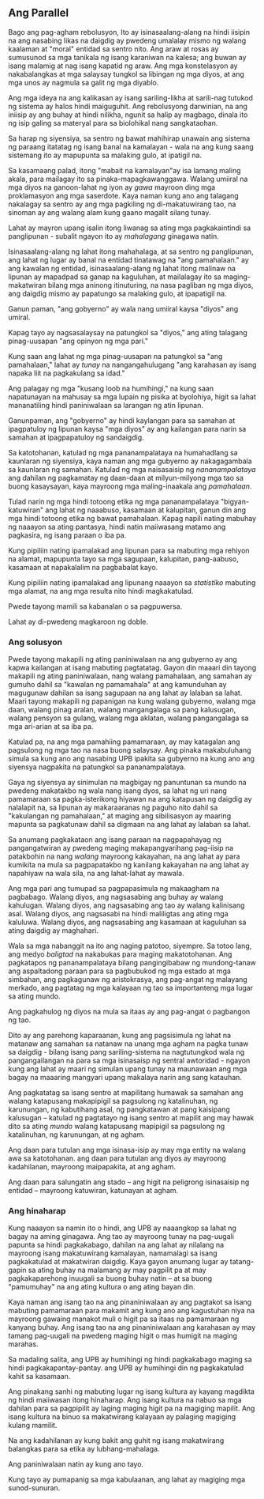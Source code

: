 ## Ang Parallel

Bago ang pag-agham rebolusyon, Ito ay isinasaalang-alang na hindi iisipin na ang nasabing likas na daigdig ay pwedeng umalalay mismo ng walang kaalaman at "moral" entidad sa sentro nito. Ang araw at rosas ay sumusunod sa mga tanikala ng isang karaniwan na kalesa; ang buwan ay isang malamig at nag isang kapatid ng araw. Ang mga konstelasyon ay nakabalangkas at mga salaysay tungkol sa libingan ng mga diyos, at ang mga unos ay nagmula sa galit ng mga diyablo.

Ang mga ideya na ang kalikasan ay isang sariling-likha at sarili-nag tutukod ng sistema ay halos hindi maiguguhit. Ang rebolusyong darwinian, na ang iniisip ay ang buhay at hindi nilikha, ngunit sa halip ay magbago, dinala ito ng isip galing sa materyal para sa biolohikal nang sangkataohan.

Sa harap ng siyensiya, sa sentro ng bawat mahihirap unawain ang sistema ng paraang itatatag ng isang banal na kamalayan - wala na ang kung saang sistemang ito ay mapupunta sa malaking gulo, at ipatigil na.

Sa kasamaang palad, itong "mabait na kamalayan"ay isa lamang maling akala, para mailagay ito sa pinaka-mapagkawanggawa. Walang umiiral na mga diyos na ganoon-lahat ng iyon ay *gawa* mayroon ding mga proklamasyon ang mga saserdote. Kaya naman kung ano ang talagang nakalagay sa sentro ay ang mga pagkiling ng di-makatuwirang tao, na sinoman ay ang walang alam kung gaano magalit silang tunay.

Lahat ay mayron upang isalin itong liwanag sa ating mga pagkakaintindi sa panglipunan - subalit ngayon ito ay *mahalagang* ginagawa natin.

Isinasaalang-alang ng lahat itong mahahalaga, at sa sentro ng panglipunan, ang lahat ng lugar ay banal na entidad tinatawag na "ang pamahalaan." ay ang kawalan ng entidad, isinasaalang-alang ng lahat itong malinaw na lipunan ay mapadpad sa ganap na kaguluhan, at mailalagay ito sa maging-makatwiran bilang mga aninong itinuturing, na nasa pagliban ng mga diyos, ang daigdig mismo ay papatungo sa malaking gulo, at ipapatigil na.

Ganun paman, "ang gobyerno" ay wala nang umiiral kaysa "diyos" ang umiral.

Kapag tayo ay nagsasalaysay na patungkol sa "diyos," ang ating talagang pinag-uusapan "ang opinyon ng mga pari."

Kung saan ang lahat ng mga pinag-uusapan na patungkol sa "ang pamahalaan," lahat ay *tunay* na nangangahulugang "ang karahasan ay isang napaka liit na pagkakulang sa idad."

Ang palagay ng mga "kusang loob na humihingi," na kung saan napatunayan na mahusay sa mga lupain ng pisika at byolohiya, higit sa lahat mananatiling hindi paniniwalaan sa larangan ng atin lipunan.

Ganunpaman, ang "gobyerno" ay hindi kaylangan para sa samahan at ipagpatuloy ng lipunan kaysa "mga diyos" ay ang kailangan para narin sa samahan at ipagpapatuloy ng sandaigdig.

Sa katotohanan, katulad ng mga pananampalataya na humahadlang sa kaunlaran ng siyensiya, kaya naman ang mga gubyerno ay nakagagambala sa kaunlaran ng samahan. Katulad ng mga naisasaisip ng *nananampalataya* ang dahilan ng pagkamatay ng daan-daan at milyun-milyong mga tao sa buong kasaysayan, kaya mayroong mga maling-inaakala ang *pamahalaan*.

Tulad narin ng mga hindi totoong etika ng mga pananampalataya "bigyan-katuwiran" ang lahat ng naaabuso, kasamaan at kalupitan, ganun din ang mga hindi totoong etika ng bawat pamahalaan. Kapag napili nating mabuhay ng naaayon sa ating pantasya, hindi natin maiiwasang matamo ang pagkasira, ng isang paraan o iba pa.

Kung pipiliin nating ipamalakad ang lipunan para sa mabuting mga rehiyon na alamat, mapupunta tayo sa mga sagupaan, kalupitan, pang-aabuso, kasamaan at napakalalim na pagbabalat kayo.

Kung pipiliin nating ipamalakad ang lipunang naaayon sa *statistiko* mabuting mga alamat, na ang mga resulta nito hindi magkakatulad.

Pwede tayong mamili sa kabanalan o sa pagpuwersa.

Lahat ay di-pwedeng magkaroon ng doble.

### Ang solusyon

Pwede tayong makapili ng ating paniniwalaan na ang gubyerno ay ang kapwa kailangan at isang mabuting pagtatatag. Gayon din maaari din tayong makapili ng ating paniniwalaan, nang walang pamahalaan, ang samahan ay gumuho dahil sa "kawalan ng pamamahala" at ang kamunduhan ay magugunaw dahilan sa isang sagupaan na ang lahat ay lalaban sa lahat. Maari tayong makapili ng papanigan na kung walang gubyerno, walang mga daan, walang pinag aralan, walang mangangalaga sa pang kalusugan, walang pensyon sa gulang, walang mga aklatan, walang pangangalaga sa mga ari-arian at sa iba pa.

Katulad pa, na ang mga pamahiing pamamaraan, ay may katagalan ang pagsulong ng mga tao na nasa buong salaysay. Ang pinaka makabuluhang simula sa kung ano ang nasabing UPB ipakita sa gubyerno na kung ano ang siyensya nagpakita na patungkol sa pananampalataya.

Gaya ng siyensya ay sinimulan na magbigay ng panuntunan sa mundo na pwedeng makatakbo ng wala nang isang dyos, sa lahat ng uri nang pamamaraan sa pagka-isterikong hiyawan na ang katapusan ng daigdig ay nalalapit na, sa lipunan ay makaraaranas ng paguho nito dahil sa "kakulangan ng pamahalaan," at maging ang sibilisasyon ay maaring mapunta sa pagkatunaw dahil sa digmaan na ang lahat ay lalaban sa lahat.

Sa anumang pagkakataon ang isang paraan na nagpapahayag ng pangangatwiran ay pwedeng maging makapangyarihang pag-iisip na patakbohin na nang *walang* mayroong kakayahan, na ang lahat ay para kumikita na mula sa pagpapatakbo ng kanilang kakayahan na ang lahat ay napahiyaw na wala sila, na ang lahat-lahat ay mawala.

Ang mga pari ang tumupad sa pagpapasimula ng makaagham na pagbabago. Walang diyos, ang nagsasabing ang buhay ay walang kahulugan. Walang diyos, ang nagsasabing ang tao ay walang kalinisang asal. Walang diyos, ang nagsasabi na hindi maliligtas ang ating mga kaluluwa. Walang diyos, ang nagsasabing ang kasamaan at kaguluhan sa ating daigdig ay maghahari.

Wala sa mga nabanggit na ito ang naging patotoo, siyempre. Sa totoo lang, ang medyo *baligtad* na nakabukas para maging makatotohanan. Ang pagkatapos ng pananampalataya bilang pangingibabaw ng mundong-tanaw ang aspaltadong paraan para sa pagbubukod ng mga estado at mga simbahan, ang pagkagunaw ng aristokrasya, ang pag-angat ng malayang merkado, ang pagtatag ng mga kalayaan ng tao sa importanteng mga lugar sa ating mundo.

Ang pagkahulog ng diyos na mula sa itaas ay ang pag-angat o pagbangon ng tao.

Dito ay ang parehong kaparaanan, kung ang pagsisimula ng lahat na matanaw ang samahan sa natanaw na unang mga agham na pagka tunaw sa daigdig - bilang isang pang sariling-sistema na nagtutungkod wala ng pangangailangan na para sa mga isinasaisp ng sentral awtoridad - ngayon kung ang lahat ay maari ng simulan upang tunay na maunawaan ang mga bagay na maaaring mangyari upang makalaya narin ang sang katauhan.

Ang pagkatatag sa isang sentro at mapilitang humawak sa samahan ang walang katapusang makapipigil sa pagsulong ng katalinuhan, ng karunungan, ng kabutihang asal, ng pangkatawan at pang kaisipang kalusugan – katulad ng pagtatayo ng isang sentro at mapilit ang may hawak dito sa ating *mundo* walang katapusang mapipigil sa pagsulong ng katalinuhan, ng karunungan, at ng agham.

Ang daan para tutulan ang mga isinasa-isip ay may mga entity na walang awa sa katotohanan. ang daan para tutulan ang diyos ay mayroong kadahilanan, mayroong maipapakita, at ang agham.

Ang daan para salungatin ang stado – ang higit na peligrong isinasaisip ng entidad – mayroong katuwiran, katunayan at agham.

### Ang hinaharap

Kung naaayon sa namin ito o hindi, ang UPB ay naaangkop sa lahat ng bagay na aming ginagawa. Ang tao ay mayroong tunay na pag-uugali papunta sa hindi pagkakabago, dahilan na ang lahat ay nilalang na mayroong isang makatuwirang kamalayan, namamalagi sa isang pagkakatulad at makatwiran daigdig. Kaya gayon anumang lugar ay tatang-gapin sa ating buhay na malamang ay may pagpilit pa at may pagkakaparehong inuugali sa buong buhay natin – at sa buong "pamumuhay" na ang ating kultura o ang ating bayan din.

Kaya naman ang isang tao na ang pinaniniwalaan ay ang pagtakot sa isang mabuting pamamaraan para makamit ang kung ano ang kagustuhan niya na mayroong gawaing manakot muli o higit pa sa itaas na pamamaraan ng kanyang buhay. Ang isang tao na ang pinaniniwalaan ang karahasan ay may tamang pag-uugali na pwedeng maging higit o mas humigit na maging marahas.

Sa madaling salita, ang UPB ay humihingi ng hindi pagkakabago maging sa hindi pagkakapantay-pantay. ang UPB ay humihingi din ng pagkakatulad kahit sa kasamaan.

Ang pinakang sanhi ng mabuting lugar ng isang kultura ay kayang magdikta ng hindi maiiwasan itong hinaharap. Ang isang kultura na nabuo sa mga dahilan para sa pagpipilit ay laging maging higit pa na magiging mapilit. Ang isang kultura na binuo sa makatwirang kalayaan ay palaging magiging kulang mamilit.

Na ang kadahilanan ay kung bakit ang guhit ng isang makatwirang balangkas para sa etika ay lubhang-mahalaga.

Ang paniniwalaan natin ay kung ano tayo.

Kung tayo ay pumapanig sa mga kabulaanan, ang lahat ay magiging mga sunod-sunuran.
